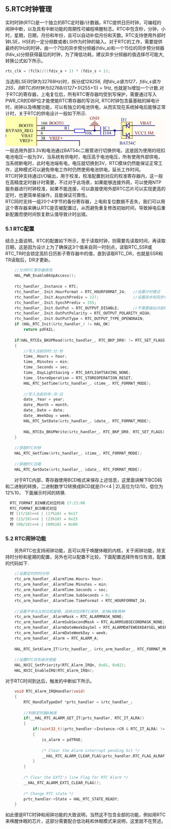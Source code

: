 ## **5.RTC时钟管理**
实时时钟(RTC)是一个独立的BTC定时器/计数器。RTC提供日历时钟，可编程的闹钟中断，以及具有中断功能的周期性可编程唤醒标志。RTC中包含秒，分钟，小时，星期，日期，月份和年份，且可以自动补偿月份和天数。RTC支持使用外部时钟LSE，HSE的一定分频数或者LSI作为时钟的输入。对于RTC的工作，需要提供最终的1Hz的时钟，由一个7位的异步预分频器(fdiv_a)和一个15位的同步预分频器(fdiv_s)分频获得最后的时钟，为了降低功耗，建议异步分频器的值选择尽可能大, 转换公式如下所示。<br />
```c
rtc_clk = (fclk)/((fdiv_a + 1) * (fdiv_s + 1);
```
当选用LSE(时钟为32768Hz)时，拆分成128*256, 则fdiv_a值为127，fdiv_s值为255，则RTC的时钟为32768/((127+1)*(255+1)) = 1Hz, 也就是1s增加一个计数.对于RTC的寄存器，上电复位后，所有RTC寄存器均受到写保护，需要通过写入PWR_CR的DBP位才能使能RTC寄存器的写访问, RTC时钟包含最基础的掉电计时，闹钟以及唤醒功能，可以有独立的电池供电，从而实现在系统掉电后能够正常计时，关于RTC的供电设计一般如下所示.<br />
![image](image/3_RTC.png#pic_center)<br />
一般选用外部3.3V和电池通过BAT54c二极管进行切换供电，这是因为使用的纽扣电池电压一般为3V，当系统有供电时，电压高于电池电压，所有使用外部供电，当系统断电时，此时电池端有电，电压就切换到3V，RTC模块仍然能保证正常工作，这种模式可以避免带电工作时仍然使用电池供电，延长工作时间。<br />
RTC时钟支持通过I/O输出，用于校准，校准配置到对应的校准寄存器内，这一般在高精度定时器计时需要，不过对于此场景，如果能够连接外网，可以使用NTP服务器进行时钟校准，如果不能连接，可以直接使用外部RTC芯片可以实现更高的定时，也更简单易操作，且能保证可靠性。<br />
RTC同时支持一组20个4字节的备份寄存器，上电和复位数据不丢失，我们可以用这个寄存器来确认RTC是否被配置过，从而避免重复修改初始时间，导致掉电后重新配置而使时间恢复默认值导致计时出错。<br />

### **5.1 RTC配置**
结合上面说明，RTC的配置如下所示，至于读取时钟，则需要先读取时间，再读取日期，这是因为设计上为了确保这3个值来自同一时刻点，读取RTC_SSR或RTC_TR时会锁定高阶日历影子寄存器中的值，直到读取RTC_DR，也就是SSR和TR读取后，DR才更新。<br />
```c
    //允许RTC寄存器修改
    HAL_PWR_EnableBkUpAccess();

    rtc_handler_.Instance = RTC;
    rtc_handler_.Init.HourFormat = RTC_HOURFORMAT_24;   //设置计时模式
    rtc_handler_.Init.AsynchPrediv = 127;               //设置异步和同步分频，保证时钟为1Hz.
    rtc_handler_.Init.SynchPrediv = 255;
    rtc_handler_.Init.OutPut = RTC_OUTPUT_DISABLE;      //不需要输出内部时钟用于校准，否则使用RTC_AF1进行输出
    rtc_handler_.Init.OutPutPolarity = RTC_OUTPUT_POLARITY_HIGH;
    rtc_handler_.Init.OutPutType = RTC_OUTPUT_TYPE_OPENDRAIN;
    if (HAL_RTC_Init(&rtc_handler_) != HAL_OK)
        return pdFAIL;

    if(HAL_RTCEx_BKUPRead(&rtc_handler_, RTC_BKP_DR0) != RTC_SET_FLAGS)
    {
        //写入当前的时:分:秒
        time_.Hours = hour;
        time_.Minutes = min;
        time_.Seconds = sec;
        time_.DayLightSaving = RTC_DAYLIGHTSAVING_NONE;
        time_.StoreOperation = RTC_STOREOPERATION_RESET;
        HAL_RTC_SetTime(&rtc_handler_, &time_, RTC_FORMAT_MODE);

        //写入当前的年:月:日
        date_.Year = year;
        date_.Month = month;
        date_.Date = date;
        date_.WeekDay = week;
        HAL_RTC_SetDate(&rtc_handler_, &date_, RTC_FORMAT_MODE);

        HAL_RTCEx_BKUPWrite(&rtc_handler_, RTC_BKP_DR0, RTC_SET_FLAGS);
    }

    //获取RTC时钟
    HAL_RTC_GetTime(&rtc_handler_, &time_, RTC_FORMAT_MODE);
    
    //获取RTC日期
    HAL_RTC_GetDate(&rtc_handler_, &date_, RTC_FORMAT_MODE);
```
&emsp;&emsp;对于RTC内部，寄存器使用BCD格式来保存上述信息，这里面讲解下BCD码和二进制的转换，二进制数字12转换成BCD就是(1<<4 | 2),高位为12/10，低位为12%10， 下面展示时间的转换.<br />
```C
  RTC_FORMAT_BIN模式对应时间 17:23:00
  RTC_FORMAT_BCD模式对应 
  时 (17/10)<<4 | (17%10) = 0x17
  分 (23/10)<<4 | (23%10) = 0x23
  秒 (00/10)<<4 | (00%10) = 0x00
```
### **5.2 RTC闹钟功能**
&emsp;&emsp;另外RTC也支持闹钟功能，且可以用于唤醒休眠的内核，关于闹钟功能，除支持时分秒和星期的配置，另外也可以配置不比较，下面配置选择所有位有效，配置的代码如下.<br />
```c
    //设置定时的时分秒
    rtc_arm_handler_.AlarmTime.Hours= hour;  
    rtc_arm_handler_.AlarmTime.Minutes = min; 
    rtc_arm_handler_.AlarmTime.Seconds = sec; 
    rtc_arm_handler_.AlarmTime.SubSeconds = 0;
    rtc_arm_handler_.AlarmTime.TimeFormat = RTC_HOURFORMAT_24;
    
    //设置不参与比较位和星期，选择对应的RTC闹钟，支持A和B两种
    rtc_arm_handler_.AlarmMask = RTC_ALARMMASK_NONE;
    rtc_arm_handler_.AlarmSubSecondMask = RTC_ALARMSUBSECONDMASK_NONE;
    rtc_arm_handler_.AlarmDateWeekDaySel = RTC_ALARMDATEWEEKDAYSEL_WEEKDAY;
    rtc_arm_handler_.AlarmDateWeekDay = week; 
    rtc_arm_handler_.Alarm = RTC_ALARM_A;     
    
    HAL_RTC_SetAlarm_IT(&rtc_handler_, &rtc_arm_handler_, RTC_FORMAT_MODE);
    
    //设置RTC优先级并使能
    HAL_NVIC_SetPriority(RTC_Alarm_IRQn, 0x01, 0x02);
    HAL_NVIC_EnableIRQ(RTC_Alarm_IRQn);
```
对于RTC时间到达后，触发的中断如下所示。
```c
    void RTC_Alarm_IRQHandler(void)
    {
        RTC_HandleTypeDef *prtc_handler = &rtc_handler_;

        //判断定时器A触发
        if(__HAL_RTC_ALARM_GET_IT(prtc_handler, RTC_IT_ALRA))
        {
            if((uint32_t)(prtc_handler->Instance->CR & RTC_IT_ALRA) != (uint32_t)RESET)
            {
                is_alarm = pdTRUE;
                    
                /* Clear the Alarm interrupt pending bit */
                __HAL_RTC_ALARM_CLEAR_FLAG(prtc_handler,RTC_FLAG_ALRAF);
            }
        }

        /* Clear the EXTI's line Flag for RTC Alarm */
        __HAL_RTC_ALARM_EXTI_CLEAR_FLAG();

        /* Change RTC state */
        prtc_handler->State = HAL_RTC_STATE_READY; 
    }
```
如此便是RTC时钟和闹钟功能的大致说明，当然这不包含全部的功能，例如用RTC来唤醒休眠的芯片，这部分需要配合低功耗和休眠模式来说明，这里就不在赘述。
